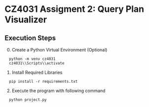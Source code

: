 # CZ4031 Assigment 2: Query Plan Visualizer

## Execution Steps

0. Create a Python Virtual Environment (Optional)

```shell
  python -m venv cz4031
  cz4031\\Scripts\\activate
```

1. Install Required Libraries

```shell
  pip install -r requirements.txt
```

2. Execute the program with following command

```shell
  python project.py
```
